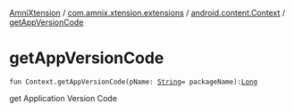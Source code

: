 [AmniXtension](../../index.md) / [com.amnix.xtension.extensions](../index.md) / [android.content.Context](index.md) / [getAppVersionCode](./get-app-version-code.md)

# getAppVersionCode

`fun Context.getAppVersionCode(pName: `[`String`](https://kotlinlang.org/api/latest/jvm/stdlib/kotlin/-string/index.html)` = packageName): `[`Long`](https://kotlinlang.org/api/latest/jvm/stdlib/kotlin/-long/index.html)

get Application Version Code

